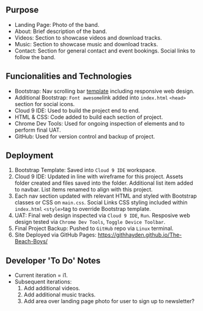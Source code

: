 ## Purpose

* Landing Page: Photo of the band.
* About: Brief description of the band.
* Videos: Section to showcase videos and download tracks.
* Music: Section to showcase music and download tracks.
* Contact: Section for general contact and event bookings. Social links to follow the band.

## Funcionalities and Technologies

* Bootstrap: Nav scrolling bar [template](https://github.com/BlackrockDigital/startbootstrap-scrolling-nav) including responsive web design.
* Additional Bootstrap: `Font awesome`link added into `index.html` `<head>` section for social icons.
* Cloud 9 IDE: Used to build the project end to end.
* HTML & CSS: Code added to build each section of project.
* Chrome Dev Tools: Used for ongoing inspection of elements and to perform final UAT.
* GitHub: Used for version control and backup of project.

## Deployment

1. Bootstrap Template: Saved into `Cloud 9 IDE` workspace.
2. Cloud 9 IDE: Updated in line with wireframe for this project. Assets folder created and files saved into the folder. Additional list item added to navbar. List items renamed to align with this project.
3. Each nav section updated with relevant HTML and styled with Bootstrap classes or CSS on `main.css`. Social Links CSS styling included within `index.html` `<style>`tag to override Bootstrap template.
4. UAT: Final web design inspected via `Cloud 9 IDE`, `Run`. Resposive web design tested via `Chrome Dev Tools`, `Toggle Device Toolbar`.
5. Final Project Backup: Pushed to `GitHub` repo via `Linux` terminal.
6. Site Deployed via GitHub Pages: https://githhayden.github.io/The-Beach-Boys/

## Developer 'To Do' Notes

* Current iteration = i1.
* Subsequent iterations:
    1. Add additional videos.
    2. Add additional music tracks.
    3. Add area over landing page photo for user to sign up to newsletter?